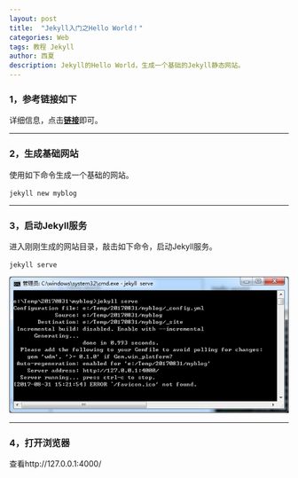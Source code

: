 ```yaml
---
layout: post
title:  "Jekyll入门之Hello World！"
categories: Web
tags: 教程 Jekyll
author: 西夏
description: Jekyll的Hello World，生成一个基础的Jekyll静态网站。
---
```


### 1，参考链接如下
详细信息，点击[**链接**][links]即可。

--- 
### 2，生成基础网站
使用如下命令生成一个基础的网站。

`jekyll new myblog`

--- 
### 3，启动Jekyll服务
进入刚刚生成的网站目录，敲击如下命令，启动Jekyll服务。

`jekyll serve`

![jekyll serve][jekyll-serve]

--- 
### 4，打开浏览器 
查看http://127.0.0.1:4000/

[check-jekyll]:/images/post/2017-09-08-hello-world-of-jekyll/check-jekyll.png "check jekyll"
[jekyll-new-myblog]:/images/post/2017-09-08-hello-world-of-jekyll/jekyll-new-myblog.png "jekyll new myblog"
[jekyll-serve]:/images/post/2017-09-08-hello-world-of-jekyll/jekyll-serve.png "jekyll serve"

[links]: http://jekyll.com.cn/docs/quickstart/